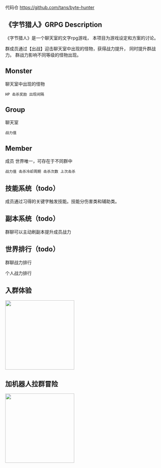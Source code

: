代码仓 https://github.com/tans/byte-hunter

## 《字节猎人》GRPG Description

《字节猎人》是一个聊天室的文字rpg游戏， 本项目为游戏设定和方案的讨论。

群成员通过【出战】迎击聊天室中出现的怪物，获得战力提升， 同时提升群战力。
群战力影响不同等级的怪物出现。

## Monster
聊天室中出现的怪物

`HP 击杀奖励 出现间隔`

## Group
聊天室

`战力值`

## Member
成员 世界唯一，可存在于不同群中

`战力值 击杀冷却周期 击杀次数 上次击杀`


## 技能系统（todo）
成员通过习得的关键字触发技能。技能分伤害类和辅助类。

## 副本系统（todo）
群聊可以主动刷副本提升成员战力

## 世界排行（todo）

群聊战力排行

个人战力排行

## 入群体验
<img src="https://user-images.githubusercontent.com/543287/128971592-a54e6096-50f0-46e6-be9a-4c3b89939845.png" width="220px" />

## 加机器人拉群冒险
<img src="https://user-images.githubusercontent.com/543287/128972133-8648d2a5-e461-4382-85b8-c4428d36d3f6.png"  width="220px" />


